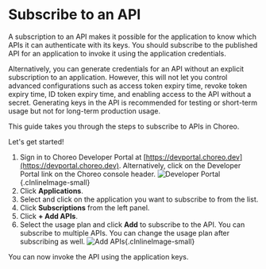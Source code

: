 # Subscribe to an API

A subscription to an API makes it possible for the application to know which APIs it can authenticate with its keys. You should subscribe to the published API for an application to invoke it using the application credentials.

Alternatively, you can generate credentials for an API without an explicit subscription to an application. However, this will not let you control advanced configurations such as access token expiry time, revoke token expiry time, ID token expiry time, and enabling access to the API without a secret. Generating keys in the API is recommended for testing or short-term usage but not for long-term production usage.

This guide takes you through the steps to subscribe to APIs in Choreo. 

Let's get started!

1. Sign in to Choreo Developer Portal at [https://devportal.choreo.dev](https://devportal.choreo.dev). Alternatively, click on the Developer Portal link on the Choreo console header. 
    ![Developer Portal](../assets/img/developer-portal/manage-applications/developer-portal.png){.cInlineImage-small}
2. Click **Applications**. 
3. Select and click on the application you want to subscribe to from the list. 
4. Click **Subscriptions** from the left panel. 
5. Click **+ Add APIs**. 
6. Select the usage plan and click **Add** to subscribe to the API. You can subscribe to multiple APIs. You can change the usage plan after subscribing as well.
   ![Add APIs](../assets/img/developer-portal/manage-subscriptions/add-apis.png){.cInlineImage-small}

You can now invoke the API using the application keys. 